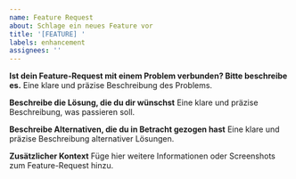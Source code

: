 ```yaml
---
name: Feature Request
about: Schlage ein neues Feature vor
title: '[FEATURE] '
labels: enhancement
assignees: ''
---
```


**Ist dein Feature-Request mit einem Problem verbunden? Bitte beschreibe es.**
Eine klare und präzise Beschreibung des Problems.

**Beschreibe die Lösung, die du dir wünschst**
Eine klare und präzise Beschreibung, was passieren soll.

**Beschreibe Alternativen, die du in Betracht gezogen hast**
Eine klare und präzise Beschreibung alternativer Lösungen.

**Zusätzlicher Kontext**
Füge hier weitere Informationen oder Screenshots zum Feature-Request hinzu. 